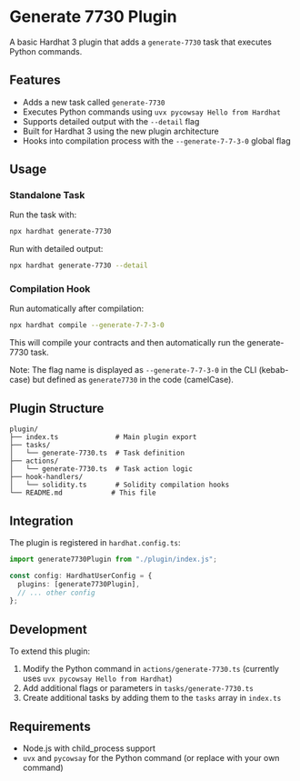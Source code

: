 # Generate 7730 Plugin

A basic Hardhat 3 plugin that adds a `generate-7730` task that executes Python commands.

## Features

- Adds a new task called `generate-7730`
- Executes Python commands using `uvx pycowsay Hello from Hardhat`
- Supports detailed output with the `--detail` flag
- Built for Hardhat 3 using the new plugin architecture
- Hooks into compilation process with the `--generate-7-7-3-0` global flag

## Usage

### Standalone Task

Run the task with:

```bash
npx hardhat generate-7730
```

Run with detailed output:

```bash
npx hardhat generate-7730 --detail
```

### Compilation Hook

Run automatically after compilation:

```bash
npx hardhat compile --generate-7-7-3-0
```

This will compile your contracts and then automatically run the generate-7730 task.

Note: The flag name is displayed as `--generate-7-7-3-0` in the CLI (kebab-case) but defined as `generate7730` in the code (camelCase).

## Plugin Structure

```
plugin/
├── index.ts              # Main plugin export
├── tasks/
│   └── generate-7730.ts  # Task definition
├── actions/
│   └── generate-7730.ts  # Task action logic
├── hook-handlers/
│   └── solidity.ts       # Solidity compilation hooks
└── README.md            # This file
```

## Integration

The plugin is registered in `hardhat.config.ts`:

```typescript
import generate7730Plugin from "./plugin/index.js";

const config: HardhatUserConfig = {
  plugins: [generate7730Plugin],
  // ... other config
};
```

## Development

To extend this plugin:

1. Modify the Python command in `actions/generate-7730.ts` (currently uses `uvx pycowsay Hello from Hardhat`)
2. Add additional flags or parameters in `tasks/generate-7730.ts`
3. Create additional tasks by adding them to the `tasks` array in `index.ts`

## Requirements

- Node.js with child_process support
- `uvx` and `pycowsay` for the Python command (or replace with your own command) 